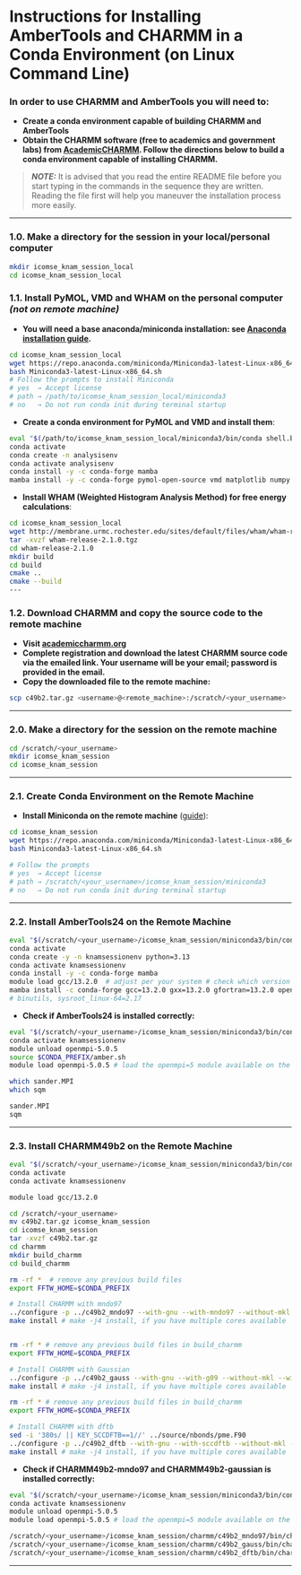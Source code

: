 # Instructions for Installing AmberTools and CHARMM in a Conda Environment (on Linux Command Line)

### In order to use CHARMM and AmberTools you will need to:
- **Create a conda environment capable of building CHARMM and AmberTools**
- **Obtain the CHARMM software (free to academics and government labs) from [AcademicCHARMM](https://academiccharmm.org/program). Follow the directions below to build a conda environment capable of installing CHARMM.**

> **_NOTE:_** It is advised that you read the entire README file before you start typing in the commands in the sequence they are written. Reading the file first will help you maneuver the installation process more easily.

---
### 1.0. Make a directory for the session in your local/personal computer 
```bash
mkdir icomse_knam_session_local
cd icomse_knam_session_local
```
### 1.1. Install PyMOL, VMD and WHAM on the personal computer *(not on remote machine)*

- **You will need a base anaconda/miniconda installation: see [Anaconda installation guide](https://docs.conda.io/projects/conda/en/latest/user-guide/install/linux.html).**

```bash
cd icomse_knam_session_local
wget https://repo.anaconda.com/miniconda/Miniconda3-latest-Linux-x86_64.sh
bash Miniconda3-latest-Linux-x86_64.sh
# Follow the prompts to install Miniconda
# yes  → Accept license
# path → /path/to/icomse_knam_session_local/miniconda3
# no   → Do not run conda init during terminal startup
```

- **Create a conda environment for PyMOL and VMD and install them**:

```bash
eval "$(/path/to/icomse_knam_session_local/miniconda3/bin/conda shell.bash hook)"  # Change path accordingly
conda activate
conda create -n analysisenv
conda activate analysisenv
conda install -y -c conda-forge mamba
mamba install -y -c conda-forge pymol-open-source vmd matplotlib numpy ipython ipykernel 
```

- **Install WHAM (Weighted Histogram Analysis Method) for free energy calculations**:

```bash
cd icomse_knam_session_local
wget http://membrane.urmc.rochester.edu/sites/default/files/wham/wham-release-2.1.0.tgz
tar -xvzf wham-release-2.1.0.tgz
cd wham-release-2.1.0
mkdir build
cd build
cmake ..
cmake --build
---
```
### 1.2. Download CHARMM and copy the source code to the remote machine

- **Visit [academiccharmm.org](https://academiccharmm.org)**
- **Complete registration and download the latest CHARMM source code via the emailed link. Your username will be your email; password is provided in the email.**
- **Copy the downloaded file to the remote machine:**

```bash
scp c49b2.tar.gz <username>@<remote_machine>:/scratch/<your_username>
```
---
### 2.0. Make a directory for the session on the remote machine

```bash
cd /scratch/<your_username>
mkdir icomse_knam_session
cd icomse_knam_session
```
---
### 2.1. Create Conda Environment on the Remote Machine

- **Install Miniconda on the remote machine** ([guide](https://docs.conda.io/projects/conda/en/latest/user-guide/install/linux.html)):

```bash
cd icomse_knam_session
wget https://repo.anaconda.com/miniconda/Miniconda3-latest-Linux-x86_64.sh
bash Miniconda3-latest-Linux-x86_64.sh

# Follow the prompts
# yes  → Accept license
# path → /scratch/<your_username>/icomse_knam_session/miniconda3
# no   → Do not run conda init during terminal startup
```

---

### 2.2. Install AmberTools24 on the Remote Machine

```bash
eval "$(/scratch/<your_username>/icomse_knam_session/miniconda3/bin/conda shell.bash hook)"
conda activate
conda create -y -n knamsessionenv python=3.13
conda activate knamsessionenv
conda install -y -c conda-forge mamba
module load gcc/13.2.0  # adjust per your system # check which version available with 'module avail gcc' #follow the same with mamba
mamba install -c conda-forge gcc=13.2.0 gxx=13.2.0 gfortran=13.2.0 openmpi dacase::ambertools-dac=24 make cmake=3.29.6 gawk fftw 
# binutils, sysroot_linux-64=2.17
```

- **Check if AmberTools24 is installed correctly:**

```bash
eval "$(/scratch/<your_username>/icomse_knam_session/miniconda3/bin/conda shell.bash hook)"
conda activate knamsessionenv
module unload openmpi-5.0.5
source $CONDA_PREFIX/amber.sh
module load openmpi-5.0.5 # load the openmpi=5 module available on the remote machine

which sander.MPI
which sqm

sander.MPI
sqm
```

---

### 2.3. Install CHARMM49b2 on the Remote Machine

```bash
eval "$(/scratch/<your_username>/icomse_knam_session/miniconda3/bin/conda shell.bash hook)"
conda activate
conda activate knamsessionenv

module load gcc/13.2.0

cd /scratch/<your_username>
mv c49b2.tar.gz icomse_knam_session
cd icomse_knam_session
tar -xvzf c49b2.tar.gz
cd charmm
mkdir build_charmm
cd build_charmm

rm -rf *  # remove any previous build files
export FFTW_HOME=$CONDA_PREFIX

# Install CHARMM with mndo97
../configure -p ../c49b2_mndo97 --with-gnu --with-mndo97 --without-mkl --without-openmm --without-qchem --without-quantum --without-colfft --without-cuda --without-opencl
make install # make -j4 install, if you have multiple cores available


rm -rf * # remove any previous build files in build_charmm
export FFTW_HOME=$CONDA_PREFIX

# Install CHARMM with Gaussian
../configure -p ../c49b2_gauss --with-gnu --with-g09 --without-mkl --without-openmm --without-qchem --without-quantum --without-colfft --without-cuda --without-opencl
make install # make -j4 install, if you have multiple cores available

rm -rf * # remove any previous build files in build_charmm
export FFTW_HOME=$CONDA_PREFIX

# Install CHARMM with dftb
sed -i '380s/ || KEY_SCCDFTB==1//' ../source/nbonds/pme.F90
../configure -p ../c49b2_dftb --with-gnu --with-sccdftb --without-mkl --without-openmm --without-qchem --without-quantum --without-colfft --without-cuda --without-opencl
make install # make -j4 install, if you have multiple cores available

```

- **Check if CHARMM49b2-mndo97 and CHARMM49b2-gaussian is installed correctly:**

```bash
eval "$(/scratch/<your_username>/icomse_knam_session/miniconda3/bin/conda shell.bash hook)"
conda activate knamsessionenv
module unload openmpi-5.0.5
module load openmpi-5.0.5 # load the openmpi=5 module available on the remote machine

/scratch/<your_username>/icomse_knam_session/charmm/c49b2_mndo97/bin/charmm
/scratch/<your_username>/icomse_knam_session/charmm/c49b2_gauss/bin/charmm
/scratch/<your_username>/icomse_knam_session/charmm/c49b2_dftb/bin/charmm

```
---